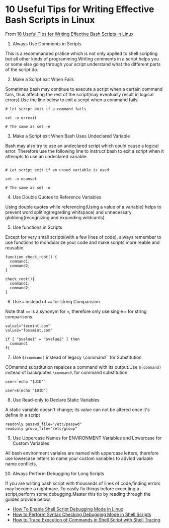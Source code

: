 # 10 Useful Tips for Writing Effective Bash Scripts in Linux

From [10 Useful Tips for Writing Effective Bash Scripts in Linux](https://www.tecmint.com/useful-tips-for-writing-bash-scripts-in-linux/)

1. Always Use Comments in Scripts

This is a recommanded pratice which is not only applied to shell scripting but all other kinds of programming.Writing comments in a script helps you or some else going through your script understand what the different parts of the script do.

2. Make a Script exit When Fails

Sometimes bash may continue to execute a script when a certain command fails, thus affecting the rest of the script(may eventually result in logical errors).Use the line below to exit a script when a command fails:

```shell
# let script exit if a command fails

set -o errexit

# The same as set -e
```

3. Make a Script exit When Bash Uses Undeclared Variable

Bash may also try to use an undeclared script which could cause a logical error. Therefore use the following line to instruct bash to exit a script when it attempts to use an undeclared variable:

```shell

# Let script exit if an unsed variable is used

set -o nounset

# The same as set -u

```

4. Use Double Quotes to Reference Variables

Using double quotes while referencing(Using a value of a variable) helps to prevent word spliting(regarding whitspace) and unnecessary globbing(recognizing and expanding wildcards).

5. Use functions in Scripts

Except for very small scripts(with a few lines of code), always remember to use functions to mondularize your code and make scripts more reable and reusable.

```shell
function check_root() {
  command1;
  command2;
}

check_root(){
  command1;
  command2;
}
```

6. Use `=` instead of `==` for string Comparision

Note that `==` is a synonym for `=`, therefore only use single `=` for string comparisons.

```shell
value1="tecmint.com"
value2="fossmint.com"

if [ "$value1" = "$value2" ] then
  command1
fi
```

7. Use `$(command)`  instead of legacy `\`command\`` for Substitution

COmamnd substitution repalces a command with its output.Use `$(command)` instead of backquotes ``\command\`` for command substitution.

```shell
user=`echo "$UID"`

user=$(echo "$UID")

```

8. Use Read-only to Declare Static Variables

A static variable doesn't change; its value can not be altered once it's define in a script

```shell
readonly passwd_file="/etc/passwd"
readonly group_file="/etc/group"
```

9. Use Uppercase Names for ENVIRONMENT Variables and Lowercase for Custom Variables

All bash environment variales are named with uppercase letters, therefore use lowercase letters to name your custom variables to adviod variable name conflicts.

10. Always Perform Debugging for Long Scripts

If you are writing bash script with thousands of lines of code,finding errors may become a nightmare. To easily fix things before executing a script,perform some debugging.Master this tip by reading through the guides provide below.

- [How To Enable Shell Script Debugging Mode in Linux](https://www.tecmint.com/enable-shell-debug-mode-linux/)
- [How to Perform Syntax Checking Debugging Mode in Shell Scripts](https://www.tecmint.com/check-syntax-in-shell-script/)
- [How to Trace Execution of Commands in Shell Script with Shell Tracing](https://www.tecmint.com/trace-shell-script-execution-in-linux/) 